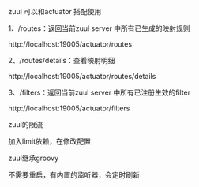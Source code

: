 zuul 可以和actuator 搭配使用

1、/routes：返回当前zuul server 中所有已生成的映射规则

http://localhost:19005/actuator/routes

2、/routes/details：查看映射明细

http://localhost:19005/actuator/routes/details

3、/filters：返回当前zuul server 中所有已注册生效的filter

http://localhost:19005/actuator/filters



zuul的限流

加入limit依赖，在修改配置



zuul继承groovy

不需要重启，有内置的监听器，会定时刷新

